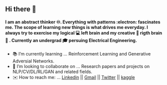 ## Hi there 👋
#### I am an abstract thinker ♾️. Everything with patterns :electron: fascinates me. The scope of learning new things is what drives me everyday. I always try to exercise my logical 💻 left brain and my creative 📸 rigth brain :brain: . Currently an undergrad 🎓 persuing Electrical Engineering.

- 📚 I’m currently learning ... Reinforcement Learning and Generative Adversial Networks.
- 🤝 I’m looking to collaborate on ... Research papers and projects on NLP/CV/DL/RL/GAN and related fields.
- ✉️ How to reach me: ... [Linkedin](https://www.linkedin.com/in/ashish-panda-475921143/) || [Gmail](mailto:ashishpanda.proff@gmail.com) || [Twitter](https://twitter.com/Ashindustry_007) || [kaggle](https://www.kaggle.com/ashishkumarpanda)

<!--
**Ashindustry007/Ashindustry007** is a ✨ _special_ ✨ repository because its `README.md` (this file) appears on your GitHub profile.

Here are some ideas to get you started:

- 🔭 I’m currently working on ...
- 🌱 I’m currently learning ...
- 👯 I’m looking to collaborate on ...
- 🤔 I’m looking for help with ...
- 💬 Ask me about ...
- 📫 How to reach me: ...
- 😄 Pronouns: ...
- ⚡ Fun fact: ...
-->
